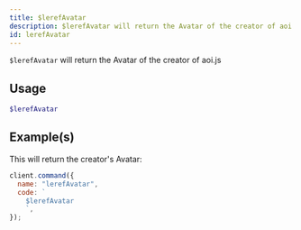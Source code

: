 ```yaml
---
title: $lerefAvatar
description: $lerefAvatar will return the Avatar of the creator of aoi.js
id: lerefAvatar
---
```


`$lerefAvatar` will return the Avatar of the creator of aoi.js

## Usage

```php
$lerefAvatar
```

## Example(s)

This will return the creator's Avatar:

```javascript
client.command({
  name: "lerefAvatar",
  code: `
    $lerefAvatar
    `,
});
```
